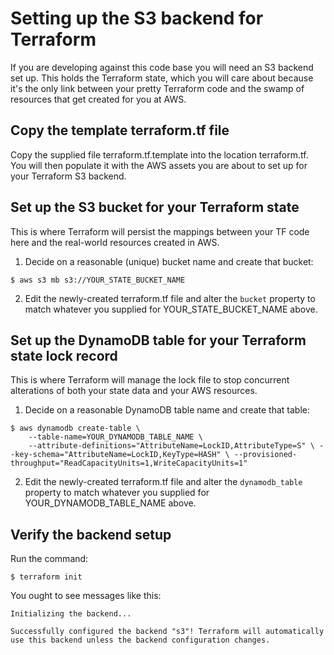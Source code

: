 # Setting up the S3 backend for Terraform

If you are developing against this code base you will need an S3 backend set up.
This holds the Terraform state, which you will care about because it's the only
link between your pretty Terraform code and the swamp of resources that get created
for you at AWS.

## Copy the template terraform.tf file

Copy the supplied file terraform.tf.template into the location terraform.tf. You
will then populate it with the AWS assets you are about to set up for your
Terraform S3 backend.

## Set up the S3 bucket for your Terraform state

This is where Terraform will persist the mappings between your TF code here and
the real-world resources created in AWS.

  1. Decide on a reasonable (unique) bucket name and create that bucket:

    $ aws s3 mb s3://YOUR_STATE_BUCKET_NAME

  2. Edit the newly-created terraform.tf file and alter the `bucket` property to
     match whatever you supplied for YOUR_STATE_BUCKET_NAME above.

## Set up the DynamoDB table for your Terraform state lock record

This is where Terraform will manage the lock file to stop concurrent alterations
of both your state data and your AWS resources.

  1. Decide on a reasonable DynamoDB table name and create that table:

    $ aws dynamodb create-table \
        --table-name=YOUR_DYNAMODB_TABLE_NAME \
        --attribute-definitions="AttributeName=LockID,AttributeType=S" \ --key-schema="AttributeName=LockID,KeyType=HASH" \ --provisioned-throughput="ReadCapacityUnits=1,WriteCapacityUnits=1"

  2. Edit the newly-created terraform.tf file and alter the `dynamodb_table` property to
     match whatever you supplied for YOUR_DYNAMODB_TABLE_NAME above.

## Verify the backend setup

Run the command:

    $ terraform init

You ought to see messages like this:

```
Initializing the backend...

Successfully configured the backend "s3"! Terraform will automatically
use this backend unless the backend configuration changes.
```
